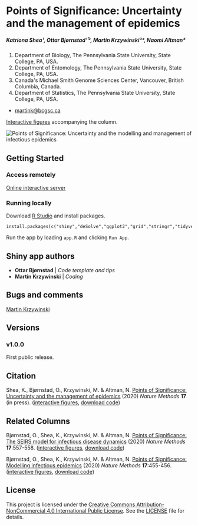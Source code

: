 # Points of Significance: Uncertainty and the management of epidemics

##### Katriona Shea¹, Ottar Bjørnstad¹𝄒², Martin Krzywinski³*, Naomi Altman⁴

1. Department of Biology, The Pennsylvania State University, State College, PA, USA.
2. Department of Entomology, The Pennsylvania State University, State College, PA, USA.
3. Canada's Michael Smith Genome Sciences Center, Vancouver, British Columbia, Canada.
4. Department of Statistics, The Pennsylvania State University, State College, PA, USA.

* martink@bcgsc.ca

[Interactive figures](https://shiny.bcgsc.ca/posepi3/) accompanying the column.

![Points of Significance: Uncertainty and the modelling and management of infectious epidemics](https://raw.githubusercontent.com/martinkrz/posepi3/master/www/img/screenshot.png)

## Getting Started

### Access remotely

[Online interactive server](https://shiny.bcgsc.ca/posepi3/)

### Running locally

Download [R Studio](http://rstudio.com) and install packages.

```
install.packages(c("shiny","deSolve","ggplot2","grid","stringr","tidyverse"))
```

Run the app by loading `app.R` and clicking `Run App`.

## Shiny app authors

* **Ottar Bjørnstad** | *Code template and tips*
* **Martin Krzywinski** | *Coding*

## Bugs and comments

[Martin Krzywinski](mailto:martink@bcgsc.ca)

## Versions

### v1.0.0

First public release.

## Citation

Shea, K., Bjørnstad, O., Krzywinski, M. & Altman, N. [Points of Significance: Uncertainty and the management of epidemics](http://mkweb.bcsgc.ca/points.of.significance) (2020) *Nature Methods* **17** (in press). ([interactive figures](http://shiny.bcgsc.ca/posepi3), [download code](https://martinkrz.github.io/posepi3/))

## Related Columns

Bjørnstad, O., Shea, K., Krzywinski, M. & Altman, N. [Points of Significance: The SEIRS model for infectious disease dynamics](http://www.nature.com/articles/s41592-020-0856-2) (2020) *Nature Methods* **17**:557-558. ([interactive figures](http://shiny.bcgsc.ca/posepi2), [download code](https://martinkrz.github.io/posepi2/))

Bjørnstad, O., Shea, K., Krzywinski, M. & Altman, N. [Points of Significance: Modelling infectious epidemics](https://www.nature.com/articles/s41592-020-0822-z) (2020) *Nature Methods* **17**:455-456. ([interactive figures](http://shiny.bcgsc.ca/posepi1), [download code](https://martinkrz.github.io/posepi1/))

## License

This project is licensed under the [Creative Commons Attribution-NonCommercial 4.0 International Public License](https://creativecommons.org/licenses/by-nc/4.0/). See the [LICENSE](LICENSE) file for details.
